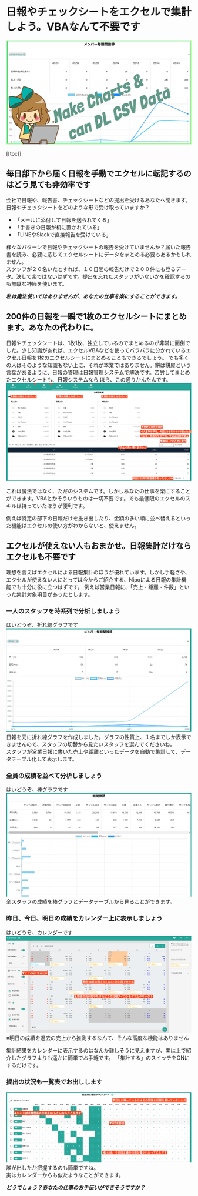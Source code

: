 # 日報やチェックシートをエクセルで集計しよう。VBAなんて不要です
![](../image/icatch/i4.png)


[[toc]]

## 毎日部下から届く日報を手動でエクセルに転記するのはどう見ても非効率です
会社で日報や、報告書、チェックシートなどの提出を受けるあなたへ聞きます。日報やチェックシートをどのような形で受け取っていますか？

- 「メールに添付して日報を送られてくる」  
- 「手書きの日報が机に置かれている」  
- 「LINEやSlackで直接報告を受けている」  

様々なパターンで日報やチェックシートの報告を受けていませんか？届いた報告書を読み、必要に応じてエクセルシートにデータをまとめる必要もあるかもしれません。  
スタッフが２０名いたとすれば、１０日間の報告だけで２００件にも登るデータ。決して楽ではないはずです。提出を忘れたスタッフがいないかを確認するのも無駄な神経を使います。

_**私は魔法使いではありませんが、あなたの仕事を楽にすることができます。**_

## 200件の日報を一瞬で1枚のエクセルシートにまとめます。あなたの代わりに。
日報やチェックシートは、1枚1枚、独立しているのでまとめるのが非常に面倒でした。少し知識があれば、エクセルVBAなどを使ってバラバラに分かれているエクセル日報を1枚のエクセルシートにまとめることもできるでしょう。
でも多くの人はそのような知識もない上に、それが本業ではありません。餅は餅屋という言葉があるように、日報の管理は日報管理システムで解決です。苦労してまとめたエクセルシートも、日報システムなら
ほら、この通りかんたんです。
![](./idea/i17.png)

これは魔法ではなく、ただのシステムです。しかしあなたの仕事を楽にすることができます。VBAとかそういうものは一切不要です。でも最低限のエクセルのスキルは持っていたほうが便利です。

例えば特定の部下の日報だけを抜き出したり、金額の多い順に並べ替えるといった機能はエクセルの使い方がわからないと、使えません。


## エクセルが使えない人もおまかせ。日報集計だけならエクセルも不要です
理想を言えばエクセルによる日報集計のほうが優れています。しかし手軽さや、エクセルが使えない人にとっては今からご紹介する、Nipoによる日報の集計機能でも十分に役に立つはずです。
例えば営業日報に、「売上・距離・件数」といった集計対象項目があったとします。

### 一人のスタッフを時系列で分析しましょう
はいどうぞ、折れ線グラフです
![](./idea/i18.gif)
日報を元に折れ線グラフを作成しました。グラフの性質上、１名までしか表示できませんので、スタッフの切替から見たいスタッフを選んでくださいね。  
スタッフが営業日報に書いた売上や距離といったデータを自動で集計して、データテーブル化して表示します。

### 全員の成績を並べて分析しましょう
はいどうぞ、棒グラフです
![](./idea/i19.gif)
全スタッフの成績を棒グラフとデータテーブルから見ることができます。
<Alice label="エクセルが無くてもグラフは作れる！" icon="ok" />

### 昨日、今日、明日の成績をカレンダー上に表示しましょう
はいどうぞ、カレンダーです
![](./idea/i20.png)
※明日の成績を過去の売上から推測するなんて、そんな高度な機能はありません

集計結果をカレンダーに表示するのはなんか難しそうに見えますが、実は上で紹介したグラフよりも遥かに簡単でお手軽です。
「集計する」のスイッチをONにするだけです。

### 提出の状況も一覧表でお出しします
![](./idea/i21.png)
誰が出したか把握するのも簡単ですね。  
実はカレンダーからも似たようなことができます。




_**どうでしょう？あなたの仕事のお手伝いができそうですか？**_


